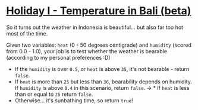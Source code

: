 # [Holiday I - Temperature in Bali (beta)](https://www.codewars.com/kata/holiday-i-temperature-in-bali "https://www.codewars.com/kata/57e8e9df2aee49c0280009ab")

So it turns out the weather in Indonesia is beautiful... but also far too hot most of the time.

Given two variables: `heat` (0 - 50 degrees centigrade) and `humidity` (scored from 0.0 - 1.0), your job is to test whether the weather is bearable (according to my personal preferences :D)

* If the `humidity` is over `0.5`, or `heat` is above `35`, it's not bearable - return `false`.
* If `heat` is more than `25` but less than `36`, bearability depends on humidity. If `humidity` is above `0.4` in this scenario, return `false`.
-> * If `heat` is less than or equal to `25` return `false`.
* Otherwise... it's sunbathing time, so return `true`!